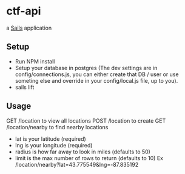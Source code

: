 # ctf-api

a [Sails](http://sailsjs.org) application


## Setup

* Run NPM install
* Setup your database in postgres (The dev settings are in config/connections.js, you can either create that DB / user or use someting else and override in your config/local.js file, up to you).
* sails lift


## Usage
GET /location to view all locations
POST /location to create 
GET /location/nearby to find nearby locations
* lat is your latitude (required)
* lng is your longitude (required)
* radius is how far away to look in  miles (defaults to 50)
* limit is the max number of rows to return (defaults to 10)
Ex /location/nearby?lat=43.775549&lng=-87.835192